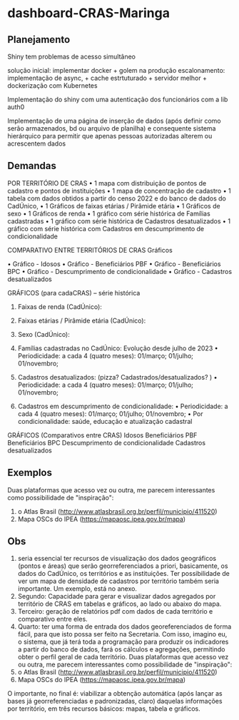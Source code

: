 # dashboard-CRAS-Maringa

## Planejamento

Shiny tem problemas de acesso simultâneo

solução inicial: implementar docker + golem na produção 
escalonamento: implementação de async, + cache estrtuturado + servidor melhor + dockerização com Kubernetes

Implementação do shiny com uma autenticação dos funcionários com a lib auth0

Implementação de uma página de inserção de dados (após definir como serão armazenados, bd ou arquivo de planilha) e consequente sistema hierárquico para permitir que apenas pessoas autorizadas alterem ou acrescentem dados

## Demandas

POR TERRITÓRIO DE CRAS
•	1 mapa com distribuição de pontos de cadastro e pontos de instituições
•	1 mapa de concentração de cadastro
•	1 tabela com dados obtidos a partir do censo 2022 e do banco de dados do CadÚnico,
•	1 Gráficos de faixas etárias / Pirâmide etária
•	1 Gráficos de sexo 
•	1 Gráficos de renda
•	1 gráfico com série histórica de Famílias cadastradas
•	1 gráfico com série histórica de Cadastros desatualizados
•	1 gráfico com série histórica com Cadastros em descumprimento de condicionalidade


COMPARATIVO ENTRE TERRITÓRIOS DE CRAS
Gráficos


•	Gráfico - Idosos
•	Gráfico - Beneficiários PBF
•	Gráfico - Beneficiários BPC
•	Gráfico - Descumprimento de condicionalidade
•	Gráfico - Cadastros desatualizados


GRÁFICOS (para cadaCRAS) – série histórica


1. Faixas de renda (CadÚnico):

2. Faixas etárias / Pirâmide etária (CadÚnico):

3. Sexo (CadÚnico):

4. Famílias cadastradas no CadÚnico: Evolução desde julho de 2023
•	Periodicidade: a cada 4 (quatro meses): 01/março; 01/julho; 01/novembro; 

5. Cadastros desatualizados: (pizza? Cadastrados/desatualizados? )
•	Periodicidade: a cada 4 (quatro meses): 01/março; 01/julho; 01/novembro; 

6. Cadastros em descumprimento de condicionalidade:
•	Periodicidade: a cada 4 (quatro meses): 01/março; 01/julho; 01/novembro;
•	Por condicionalidade: saúde, educação e atualização cadastral




GRÁFICOS (Comparativos entre CRAS)
Idosos
Beneficiários PBF
Beneficiários BPC
Descumprimento de condicionalidade
Cadastros desatualizados

## Exemplos

Duas plataformas que acesso vez ou outra, me parecem interessantes como possibilidade de "inspiração":
1.	o Atlas Brasil (http://www.atlasbrasil.org.br/perfil/municipio/411520)
2.	Mapa OSCs do IPEA (https://mapaosc.ipea.gov.br/mapa)

## Obs

1.	seria essencial ter recursos de visualização dos dados geográficos (pontos e áreas) que serão georreferenciados a priori, basicamente, os dados do CadÚnico, os territórios e as instituições. Ter possibilidade de ver um mapa de densidade de cadastros por território também seria importante. Um exemplo, está no anexo.
2.	Segundo: Capacidade para gerar e visualizar dados agregados por território de CRAS em tabelas e gráficos, ao lado ou abaixo do mapa.
3.	Terceiro: geração de relatórios pdf com dados de cada território e comparativo entre eles.
4.	Quarto: ter uma forma de entrada dos dados georeferenciados de forma fácil, para que isto possa ser feito na Secretaria. Com isso, imagino eu, o sistema, que já terá toda a programação para produzir os indicadores a partir do banco de dados, fará os cálculos e agregações, permitindo obter o perfil geral de cada território.
Duas plataformas que acesso vez ou outra, me parecem interessantes como possibilidade de "inspiração":
1.	o Atlas Brasil (http://www.atlasbrasil.org.br/perfil/municipio/411520)
2.	Mapa OSCs do IPEA (https://mapaosc.ipea.gov.br/mapa)

O importante, no final é: viabilizar a obtenção automática (após lançar as bases já georreferenciadas e padronizadas, claro) daquelas informações por território, em três recursos básicos: mapas, tabela e gráficos.
